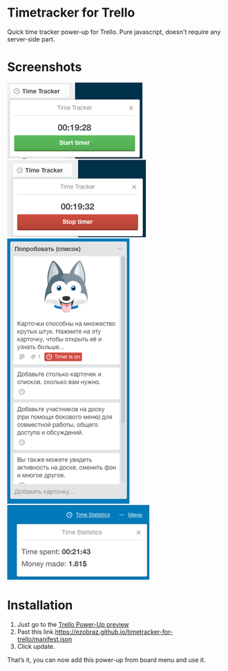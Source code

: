 # Timetracker for Trello
Quick time tracker power-up for Trello. Pure javascript, doesn't require any server-side part.

# Screenshots

![Alt text](/screenshots/1.png?raw=true "screenshot")
![Alt text](/screenshots/2.png?raw=true "screenshot")
![Alt text](/screenshots/3.png?raw=true "screenshot")
![Alt text](/screenshots/4.png?raw=true "screenshot")

# Installation

1. Just go to the [Trello Power-Up preview](https://trello.com/power-up-preview)
2. Past this link https://ezobraz.github.io/timetracker-for-trello/manifest.json
3. Click update.

That’s it, you can now add this power-up from board menu and use it.